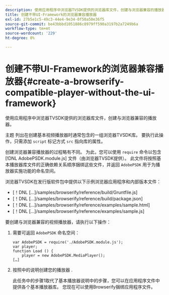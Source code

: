 ```yaml
---
description: 使用应用程序中浏览器TVSDK提供的浏览器库文件，创建与浏览器兼容的播放器。
title: 创建不带UI-Framework的浏览器兼容播放器
exl-id: 27b5e1c5-49c3-44e4-9e34-0f50a50e36f5
source-git-commit: be43bbbd1051886c8979ff590a3197b2a7249b6a
workflow-type: tm+mt
source-wordcount: '229'
ht-degree: 0%

---
```


# 创建不带UI-Framework的浏览器兼容播放器{#create-a-browserify-compatible-player-without-the-ui-framework}

使用应用程序中浏览器TVSDK提供的浏览器库文件，创建与浏览器兼容的播放器。

主题 [](../../../browser-tvsdk-2.4/getting-started/c-psdk-browser-tvsdk-2.4-create-a-basic-player/t-psdk-browser-tvsdk-2.4-create-basic-player-tvsdk.md) 列出在创建基本视频播放器时通常包含的一组浏览器TVSDK库。 要执行此操作，只需添加 `script` 标记方式 `src` 指向库的属性。

创建浏览器兼容播放器的过程略有不同。 为此，您可以使用 `require` 命令以包含 [!DNL AdobePSDK.module.js] 文件（由浏览器TVSDK提供）。 此文件将按照基本播放器库文件的正确依赖关系顺序捆绑这些文件，并返回 `AdobePSDK` 用于为播放器实施功能的命名空间。

浏览器TVSDK在发行版软件包中提供以下示例浏览器应用程序和内部版本文件：

* [！DNL [...]/samples/browserify/reference/build/Gruntfile.js]
* [！DNL [...]/samples/browserify/reference/build/package.json]
* [！DNL [...]/samples/browserify/reference/examples/sample.html]
* [！DNL [...]/samples/browserify/reference/examples/sample.js]

要创建与浏览器兼容的视频播放器，请执行以下操作：

1. 需要可返回 `AdobePSDK` 命名空间：

   ```
   var AdobePSDK = require('./AdobePSDK.module.js'); 
   var player; 
   function Load () { 
       player = new AdobePSDK.MediaPlayer(); 
   […]
   ```

1. 按照中的说明创建您的播放器 [](../../../browser-tvsdk-2.4/getting-started/c-psdk-browser-tvsdk-2.4-create-a-basic-player/t-psdk-browser-tvsdk-2.4-create-basic-player-tvsdk.md).

   此任务中的步骤1取代了基本播放器说明中的步骤，您可以在应用程序文件中提供各个基本播放器库。
您现在可以使用Browserify捆绑应用程序文件。
